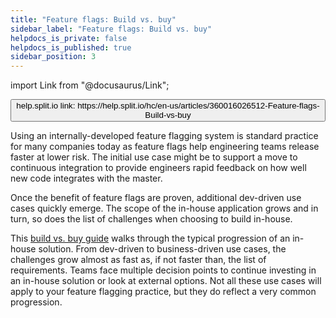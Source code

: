 ```yaml
---
title: "Feature flags: Build vs. buy"
sidebar_label: "Feature flags: Build vs. buy"
helpdocs_is_private: false
helpdocs_is_published: true
sidebar_position: 3
---
```


import Link from "@docusaurus/Link";

<p>
  <button style={{borderRadius:'8px', border:'1px', fontFamily:'Courier New', fontWeight:'800', textAlign:'left'}}> help.split.io link: https://help.split.io/hc/en-us/articles/360016026512-Feature-flags-Build-vs-buy </button>
</p>

Using an internally-developed feature flagging system is standard practice for many companies today as feature flags help engineering teams release faster at lower risk. The initial use case might be to support a move to continuous integration to provide engineers rapid feedback on how well new code integrates with the master.

Once the benefit of feature flags are proven, additional dev-driven use cases quickly emerge. The scope of the in-house application grows and in turn, so does the list of challenges when choosing to build in-house.

This [build vs. buy guide](https://try.split.io/hubfs/pdfs/build-vs-buy-guide/split-build-vs-buy-guide.pdf) walks through the typical progression of an in-house solution. From dev-driven to business-driven use cases, the challenges grow almost as fast as, if not faster than, the list of requirements. Teams face multiple decision points to continue investing in an in-house solution or look at external options. Not all these use cases will apply to your feature flagging practice, but they do reflect a very common progression.